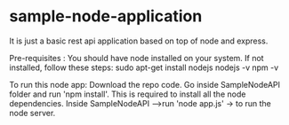 # sample-node-application
It is just a basic rest api application based on top of node and express. 

Pre-requisites :
   You should have node installed on your system.
   If not installed, follow these steps:
    sudo apt-get install nodejs
    nodejs -v
    npm -v
    
To run this node app:
  Download the repo code.
  Go inside SampleNodeAPI folder and run 'npm install'. This is required to install all the node dependencies.
  Inside SampleNodeAPI -->run  'node app.js'  -> to run the node server.    

